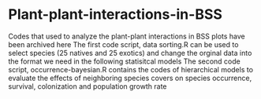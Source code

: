 # Plant-plant-interactions-in-BSS
Codes that used to analyze the plant-plant interactions in BSS plots have been archived here
The first code script, data sorting.R can be used to select species (25 natives and 25 exotics) and change the orginal data into the format we need in the following statisitcal models
The second code script, occurrence-bayesian.R contains the codes of hierarchical models to evaluate the effects of neighboring species covers on species occurrence, survival, colonization and population growth rate
